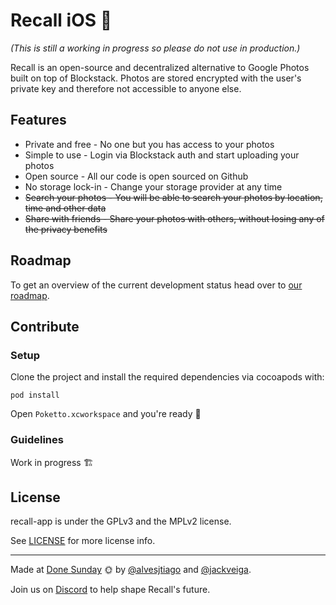 # Recall iOS 📸

*(This is still a working in progress so please do not use in production.)*

Recall is an open-source and decentralized alternative to Google Photos built on top of Blockstack. Photos are stored encrypted with the user's private key and therefore not accessible to anyone else.

## Features

- Private and free - No one but you has access to your photos
- Simple to use - Login via Blockstack auth and start uploading your photos
- Open source - All our code is open sourced on Github
- No storage lock-in -  Change your storage provider at any time
- ~~Search your photos - You will be able to search your photos by location, time and other data~~
- ~~Share with friends - Share your photos with others, without losing any of the privacy benefits~~

## Roadmap

To get an overview of the current development status head over to [our roadmap](https://github.com/orgs/recall-photos/projects/2).

## Contribute

### Setup

Clone the project and install the required dependencies via cocoapods with:

`pod install`

Open `Poketto.xcworkspace` and you're ready 🎉

### Guidelines

Work in progress 🏗

## License

recall-app is under the GPLv3 and the MPLv2 license.

See [LICENSE](https://github.com/recall-photos/recall-ios/blob/master/LICENSE) for more license info.

---

Made at [Done Sunday](http://donesunday.com/) 🌞 by [@alvesjtiago](https://twitter.com/alvesjtiago) and [@jackveiga](https://twitter.com/jackveiga).

Join us on [Discord](https://discord.gg/JpCBs2X) to help shape Recall's future.
